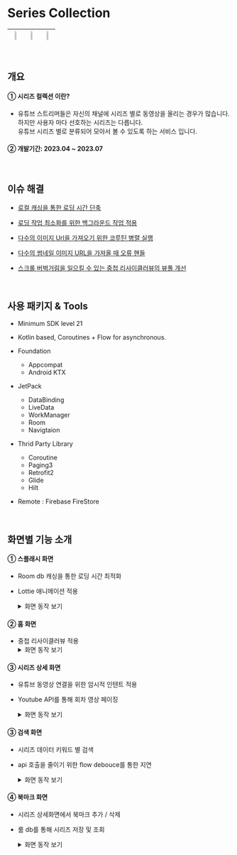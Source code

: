 # Series Collection

|<img src="https://github.com/honggi123/series-collection/assets/89631493/78d55852-67e1-4042-866d-3ed326df6763" height="20%"/>|<img width=“20”% src="https://github.com/honggi123/series-collection/assets/89631493/43d20e3a-03f5-40aa-9c12-730c57170ca7" width="20%" height="20%"/>|<img width=“20”% src="https://github.com/honggi123/series-collection/assets/89631493/83ced6b3-4a0d-4be9-b784-fb9d343af29c" width="20%" height="20%"/>
|----|----|----|

<br>

## 개요

#### ➀ 시리즈 컬렉션 이란?

- 유튜브 스트리머들은 자신의 채널에 시리즈 별로 동영상을 올리는 경우가 많습니다. 하지만 사용자 마다 선호하는 시리즈는 다릅니다. <br> 유튜브 시리즈 별로 분류되어 모아서 볼 수 있도록 하는 서비스 입니다.

#### ➁ 개발기간: 2023.04 ~ 2023.07

<br>

## 이슈 해결
- [로컬 캐싱을 통한 로딩 시간 단축](https://velog.io/@kkk7526/%EB%A1%9C%EC%BB%AC-%EC%BA%90%EC%8B%B1%EC%9D%84-%ED%86%B5%ED%95%9C-%EB%A1%9C%EB%94%A9-%EC%8B%9C%EA%B0%84-%EB%8B%A8%EC%B6%95)

- [로딩 작업 최소화를 위한 백그라운드 작업 적용](https://velog.io/@kkk7526/%EB%A1%9C%EB%94%A9-%EC%9E%91%EC%97%85-%EC%B5%9C%EC%86%8C%ED%99%94%EB%A5%BC-%EC%9C%84%ED%95%9C-%EB%B0%B1%EA%B7%B8%EB%9D%BC%EC%9A%B4%EB%93%9C-%EC%9E%91%EC%97%85-%EC%A0%81%EC%9A%A9)

- [다수의 이미지 Url을 가져오기 위한 코루틴 병렬 실행](https://velog.io/@kkk7526/%EB%8B%A4%EC%88%98%EC%9D%98-%EC%9D%B4%EB%AF%B8%EC%A7%80-Url%EC%9D%84-%EA%B0%80%EC%A0%B8%EC%98%A4%EA%B8%B0-%EC%9C%84%ED%95%9C-%EC%BD%94%EB%A3%A8%ED%8B%B4-%EB%B3%91%EB%A0%AC-%EC%8B%A4%ED%96%89-5sxukj7g)

- [다수의 썸네일 이미지 URL을 가져올 때 오류 핸들](https://velog.io/@kkk7526/%EB%8B%A4%EC%88%98%EC%9D%98-%EC%9D%B4%EB%AF%B8%EC%A7%80-Url%EC%9D%84-%EA%B0%80%EC%A0%B8%EC%98%A4%EA%B8%B0-%EC%9C%84%ED%95%9C-%EC%BD%94%EB%A3%A8%ED%8B%B4-%EB%B3%91%EB%A0%AC-%EC%8B%A4%ED%96%89/)

- [스크롤 버벅거림을 일으킬 수 있는 중첩 리사이클러뷰의 뷰풀 개선](https://velog.io/@kkk7526/%EC%8A%A4%ED%81%AC%EB%A1%A4-%EB%B2%84%EB%B2%85%EA%B1%B0%EB%A6%BC%EC%9D%84-%EC%9D%BC%EC%9C%BC%ED%82%AC-%EC%88%98-%EC%9E%88%EB%8A%94-%EC%A4%91%EC%B2%A9-%EB%A6%AC%EC%82%AC%EC%9D%B4%ED%81%B4%EB%9F%AC%EB%B7%B0%EC%9D%98-%EB%B7%B0%ED%92%80-%EA%B0%9C%EC%84%A0) 

<br>

## 사용 패키지 & Tools

* Minimum SDK level 21
* Kotlin based, Coroutines + Flow for asynchronous.
* Foundation
  - Appcompat
  - Android KTX

* JetPack
  - DataBinding
  - LiveData
  - WorkManager
  - Room
  - Navigtaion

* Thrid Party Library
  - Coroutine
  - Paging3
  - Retrofit2 
  - Glide
  - Hilt
    
* Remote : Firebase FireStore
  
<br>

## 화면별 기능 소개

#### ➀ 스플래시 화면

- Room db 캐싱을 통한 로딩 시간 최적화

- Lottie 애니메이션 적용 <details>
  <summary>  화면 동작 보기</summary>
  <img src="https://github.com/honggi123/series-collection/assets/89631493/6416b5a1-eb93-4f83-8568-14294d6b903d" width="230px" height="500px"/>
</details>

#### ➁ 홈 화면
- 중첩 리사이클러뷰 적용 <details>
   <summary>  화면 동작 보기</summary>
       <img src="https://github.com/honggi123/series-collection/assets/89631493/9ac3b535-b2fc-48b9-90d8-475383af3e2b" width="230px" height="500px"/>
  </details>

#### ➂ 시리즈 상세 화면
  - 유튜브 동영상 연결을 위한 암시적 인텐트 적용
    
  - Youtube API를 통해 회차 영상 페이징 <details>
     <summary>  화면 동작 보기</summary>
      <img src="https://github.com/honggi123/series-collection/assets/89631493/479130c2-17e4-476b-ab40-b0bd6e80e970" width="230px" height="500px"/>
    </details>

#### ➂ 검색 화면
 - 시리즈 데이터 키워드 별 검색
 
 - api 호출을 줄이기 위한 flow debouce를 통한 지연 <details>
     <summary>  화면 동작 보기</summary>
     <img src="https://github.com/honggi123/series-collection/assets/89631493/56652ec7-49a2-4a28-afdf-07ce757499d4" width="230px" height="500px"/>
   </details>

#### ➃ 북마크 화면
 - 시리즈 상세화면에서 북마크 추가 / 삭제 

 - 룸 db를 통해 시리즈 저장 및 조회 <details>
   <summary>  화면 동작 보기
   </summary>
     <img src="https://github.com/honggi123/series-collection/assets/89631493/3e6c074c-28fd-4e28-905e-85bc0bf190ee" width="230px" height="500px"/>
 </details>




